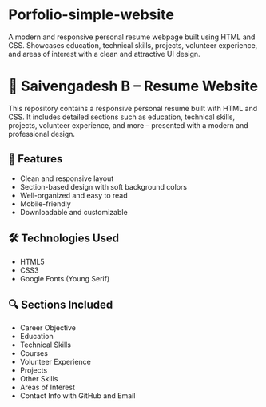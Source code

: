 # Porfolio-simple-website
A modern and responsive personal resume webpage built using HTML and CSS. Showcases education, technical skills, projects, volunteer experience, and areas of interest with a clean and attractive UI design.
# 💼 Saivengadesh B – Resume Website

This repository contains a responsive personal resume built with HTML and CSS. It includes detailed sections such as education, technical skills, projects, volunteer experience, and more – presented with a modern and professional design.

## 📌 Features

- Clean and responsive layout
- Section-based design with soft background colors
- Well-organized and easy to read
- Mobile-friendly
- Downloadable and customizable

## 🛠 Technologies Used

- HTML5
- CSS3
- Google Fonts (Young Serif)

## 🔍 Sections Included

- Career Objective
- Education
- Technical Skills
- Courses
- Volunteer Experience
- Projects
- Other Skills
- Areas of Interest
- Contact Info with GitHub and Email

